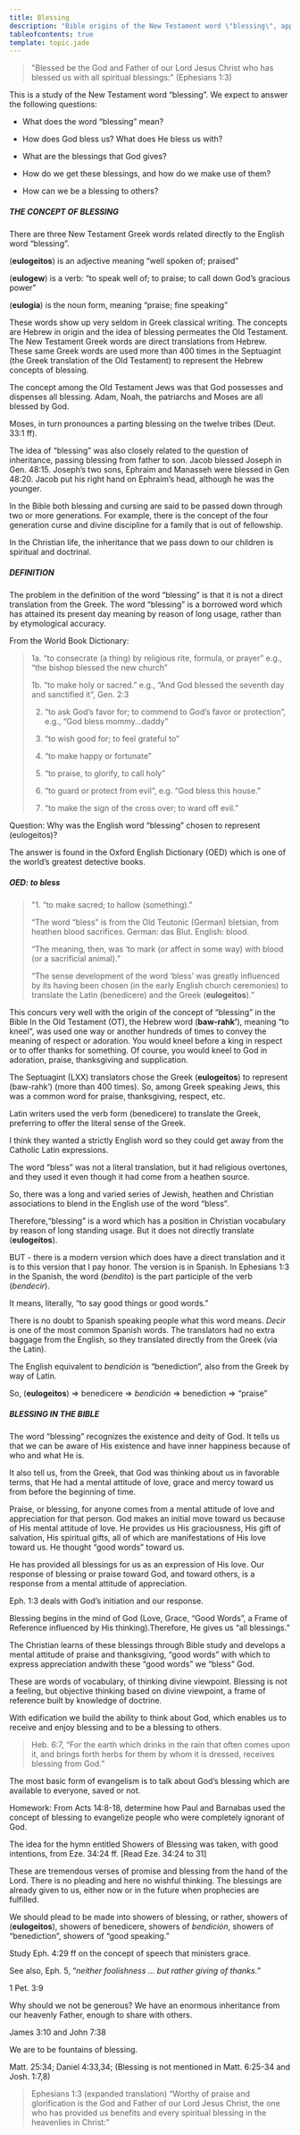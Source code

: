 ```yaml
---
title: Blessing
description: "Bible origins of the New Testament word \"blessing\", applications."
tableofcontents: true
template: topic.jade
---
```


> "Blessed be the God and Father of our Lord Jesus Christ who has
> blessed us with all spiritual blessings:" (Ephesians 1:3)

This is a study of the New Testament word “blessing”. We expect to
answer the following questions:

* What does the word “blessing” mean?

* How does God bless us? What does He bless us with?

* What are the blessings that God gives?

* How do we get these blessings, and how do we make use of them?

* How can we be a blessing to others?

##### THE CONCEPT OF BLESSING

There are three New Testament Greek words related directly to the
English word “blessing”.

(**eulogeitos**) is an adjective meaning “well spoken of; praised”

(**eulogew**) is a verb: “to speak well of; to praise; to call down
God’s gracious power”

(**eulogia**) is the noun form, meaning “praise; fine speaking”

These words show up very seldom in Greek classical writing. The concepts
are Hebrew in origin and the idea of blessing permeates the Old
Testament. The New Testament Greek words are direct translations from
Hebrew. These same Greek words are used more than 400 times in the
Septuagint (the Greek translation of the Old Testament) to represent the
Hebrew concepts of blessing.

The concept among the Old Testament Jews was that God possesses and
dispenses all blessing. Adam, Noah, the patriarchs and Moses are all
blessed by God.

Moses, in turn pronounces a parting blessing on the twelve tribes (Deut.
33:1 ff).

The idea of “blessing” was also closely related to the question of
inheritance, passing blessing from father to son. Jacob blessed Joseph
in Gen. 48:15. Joseph’s two sons, Ephraim and Manasseh were blessed in
Gen 48:20. Jacob put his right hand on Ephraim’s head, although he was
the younger.

In the Bible both blessing and cursing are said to be passed down
through two or more generations. For example, there is the concept of
the four generation curse and divine discipline for a family that is out
of fellowship.

In the Christian life, the inheritance that we pass down to our children
is spiritual and doctrinal.

##### DEFINITION

The problem in the definition of the word “blessing” is that it is not a
direct translation from the Greek. The word “blessing” is a borrowed
word which has attained its present day meaning by reason of long usage,
rather than by etymological accuracy.

From the World Book Dictionary:

> 1a. “to consecrate (a thing) by religious rite, formula, or prayer”
> e.g., “the bishop blessed the new church”
>
> 1b. “to make holy or sacred.” e.g., “And God blessed the seventh day
> and sanctified it”, Gen. 2:3
>
> 2. “to ask God’s favor for; to commend to God’s favor or protection”,
> e.g., “God bless mommy…daddy”
>
> 3. “to wish good for; to feel grateful to”
>
> 4. “to make happy or fortunate”
>
> 5. “to praise, to glorify, to call holy”
>
> 6. “to guard or protect from evil”, e.g. “God bless this house.”
>
> 7. “to make the sign of the cross over; to ward off evil.”

Question: Why was the English word “blessing” chosen to represent
(eulogeitos)?

The answer is found in the Oxford English Dictionary (OED) which is one
of the world’s greatest detective books.

##### OED: to bless

> "1. “to make sacred; to hallow (something).”
>
> “The word “bless” is from the Old Teutonic (German) bletsian, from
> heathen blood sacrifices. German: das Blut. English: blood.
>
> “The meaning, then, was ‘to mark (or affect in some way) with blood
> (or a sacrificial animal).”
>
> “The sense development of the word ‘bless’ was greatly influenced by
> its having been chosen (in the early English church ceremonies) to
> translate the Latin (benedicere) and the Greek (**eulogeitos**).”

This concurs very well with the origin of the concept of “blessing” in
the Bible In the Old Testament (OT), the Hebrew word (**baw-rahk’**),
meaning “to kneel”, was used one way or another hundreds of times to
convey the meaning of respect or adoration. You would kneel before a
king in respect or to offer thanks for something. Of course, you would
kneel to God in adoration, praise, thanksgiving and supplication.

The Septuagint (LXX) translators chose the Greek (**eulogeitos**) to
represent (baw-rahk’) (more than 400 times). So, among Greek speaking
Jews, this was a common word for praise, thanks­giving, respect, etc.

Latin writers used the verb form (benedicere) to translate the Greek,
preferring to offer the literal sense of the Greek.

I think they wanted a strictly English word so they could get away from
the Catholic Latin expressions.

The word “bless” was not a literal translation, but it had religious
overtones, and they used it even though it had come from a heathen
source.

So, there was a long and varied series of Jewish, heathen and Christian
associations to blend in the English use of the word “bless”.

Therefore,“blessing” is a word which has a position in Christian
vocabulary by reason of long standing usage. But it does not directly
translate (**eulogeitos**).

BUT - there is a modern version which does have a direct translation and
it is to this version that I pay honor. The version is in Spanish. In
Ephesians 1:3 in the Spanish, the word (*bendito*) is the part
participle of the verb (*bendecir*).

It means, literally, “to say good things or good words.”

There is no doubt to Spanish speaking people what this word means.
*Decir* is one of the most common Spanish words. The translators had no
extra baggage from the English, so they translated directly from the
Greek (via the Latin).

The English equivalent to *bendición* is “benediction”, also from the
Greek by way of Latin.

So, (**eulogeitos**) =\> benedicere =\> *bendición* =\> benediction =\>
“praise”

##### BLESSING IN THE BIBLE

The word “blessing” recognizes the existence and deity of God. It tells
us that we can be aware of His existence and have inner happiness
because of who and what He is.

It also tell us, from the Greek, that God was thinking about us in
favorable terms, that He had a mental attitude of love, grace and mercy
toward us from before the beginning of time.

Praise, or blessing, for anyone comes from a mental attitude of love and
appreciation for that person. God makes an initial move toward us
because of His mental attitude of love. He provides us His graciousness,
His gift of salvation, His spiritual gifts, all of which are
manifestations of His love toward us. He thought “good words” toward us.

He has provided all blessings for us as an expression of His love. Our
response of blessing or praise toward God, and toward others, is a
response from a mental attitude of appreciation.

Eph. 1:3 deals with God’s initiation and our response.

Blessing begins in the mind of God (Love, Grace, “Good Words”, a Frame
of Reference influenced by His thinking).Therefore, He gives us “all
blessings.”

The Christian learns of these blessings through Bible study and develops
a mental attitude of praise and thanks­giving, “good words” with which
to express appreciation andwith these “good words” we “bless” God.

These are words of vocabulary, of thinking divine viewpoint. Blessing is
not a feeling, but objective thinking based on divine viewpoint, a frame
of reference built by knowledge of doctrine.

With edification we build the ability to think about God, which enables
us to receive and enjoy blessing and to be a blessing to others.

> Heb. 6:7, “For the earth which drinks in the rain that often comes
> upon it, and brings forth herbs for them by whom it is dressed,
> receives blessing from God.”

The most basic form of evangelism is to talk about God’s blessing which
are available to everyone, saved or not.

Homework: From Acts 14:8-18, determine how Paul and Barnabas used the
concept of blessing to evangelize people who were completely ignorant of
God.

The idea for the hymn entitled Showers of Blessing was taken, with good
intentions, from Eze. 34:24 ff. [Read Eze. 34:24 to 31]

These are tremendous verses of promise and blessing from the hand of the
Lord. There is no pleading and here no wishful thinking. The blessings
are already given to us, either now or in the future when prophecies are
fulfilled.

We should plead to be made into showers of blessing, or rather, showers
of (**eulogeitos**), showers of benedicere, showers of *bendición*,
showers of “benediction”, showers of “good speaking.”

Study Eph. 4:29 ff on the concept of speech that ministers grace.

See also, Eph. 5, “_neither foolishness … but rather giving of thanks._”

1 Pet. 3:9

Why should we not be generous? We have an enormous inheritance from our
heavenly Father, enough to share with others.

James 3:10 and John 7:38

We are to be fountains of blessing.

Matt. 25:34; Daniel 4:33,34; (Blessing is not mentioned in Matt. 6:25-34
and Josh. 1:7,8)

> Ephesians 1:3 (expanded translation) “Worthy of praise and
> glorification is the God and Father of our Lord Jesus Christ, the one
> who has provided us benefits and every spiritual blessing in the
> heavenlies in Christ:”

